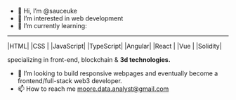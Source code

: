 - 👋 Hi, I’m @sauceuke
- 👀 I’m interested in web development 
- 🌱 I’m currently learning:


----------------------
|HTML| 
|CSS | 
|JavaScript| 
|TypeScript| 
|Angular| 
|React  |
|Vue    | 
|Solidity|

specializing in front-end, blockchain & **3d technologies.**

- 💞️ I’m looking to build responsive webpages and eventually become a frontend/full-stack web3 developer.
- 📫 How to reach me moore.data.analyst@gmail.com

<!---
sauceuke/sauceuke is a ✨ special ✨ repository because its `README.md` (this file) appears on your GitHub profile.
You can click the Preview link to take a look at your changes.
--->
